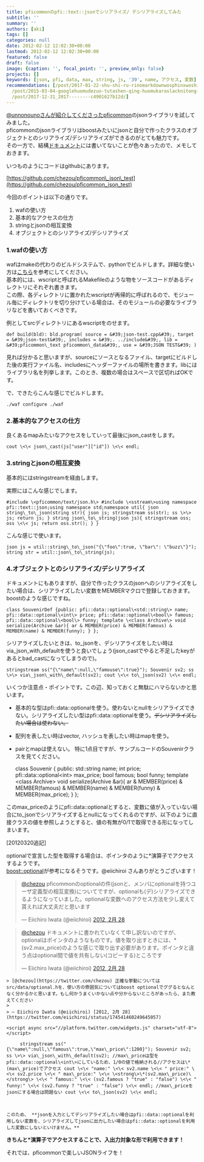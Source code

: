 ```yaml
---
title: pficommonのpfi::text::jsonでシリアライズ/ デシリアライズしてみた
subtitle: ''
summary: ''
authors: [aki]
tags: []
categories: null
date: 2012-02-12 12:02:30+00:00
lastmod: 2012-02-12 12:02:30+00:00
featured: false
draft: false
image: {caption: '', focal_point: '', preview_only: false}
projects: []
keywords: [json, pfi, data, max, string, js, '39', name, アクセス, 変数]
recommendations: [/post/2017-01-22-shu-shi-ru-rinomarkdownwosphinxwoshi-tutehtml-slash-pdfnisuru/,
  /post/2015-03-04-googlehuomudezuo-tutashen-qing-huomukaraslacknitong-zhi-wosurufang-fa/,
  /post/2017-12-31_2017--------c4901627b12d/]
---
```

[@unnonounoさんが紹介してくださったpficommon](http://unnonouno.blogspot.com/2011/10/pficommon.html)のjsonライブラリを試してみました。  
pficommonのjsonライブラリはboostみたいにjsonと自分で作ったクラスのオブジェクトとのシリアライズ/デシリアライズができるのがとても魅力です。  
その一方で、結構[ドキュメント](http://pfi.github.com/pficommon/text/json.html)には書いてないことが色々あったので、メモしておきます。

いつものようにコードはgithubにあります。

[https://github.com/chezou/pficommon\_json\_test](https://github.com/chezou/pficommon_json_test)

今回のポイントは以下の通りです。

1. wafの使い方
2. 基本的なアクセスの仕方
3. stringとjsonの相互変換
4. オブジェクトとのシリアライズ/デシリアライズ

### 1.wafの使い方
wafはmakeの代わりのビルドシステムで、pythonでビルドします。詳細な使い方は[こちら](http://d.hatena.ne.jp/tanakh/20100212#p1)を参考にしてください。  
基本的には、wscriptと呼ばれるMakefileのような物をソースコードがあるディレクトリにそれぞれ書きます。  
この際、各ディレクトリに置かれたwscriptが再帰的に呼ばれるので、モジュール毎にディレクトリを切り分けている場合は、そのモジュールの必要なライブラリなどを書いておくべきです。

例としてsrcディレクトリにあるwscriptをのせます。

    def build(bld): bld.program( source = &#39;json-test.cpp&#39;, target = &#39;json-test&#39;, includes = &#39;. ../include&#39;, lib = &#39;pficommon\_text pficommon\_data&#39;, use = &#39;JSON TEST&#39; )

見れば分かると思いますが、sourceにソースとなるファイル、targetにビルドした後の実行ファイル名、includesにヘッダーファイルの場所を書きます。libにはライブラリ名を列挙します。このとき、複数の場合はスペースで区切ればOKです。

で、できたらこんな感じでビルドします。

    ./waf configure ./waf

### 2.基本的なアクセスの仕方
良くあるmapみたいなアクセスをしていって最後にjson\_castをします。

    cout \<\< json\_cast(js["user"]["id"]) \<\< endl;

### 3.stringとjsonの相互変換
基本的にはstringstreamを経由します。

実際にはこんな感じでします。

    #include \<pficommon/text/json.h\> #include \<sstream\>using namespace pfi::text::json;using namespace std;namespace util{ json string\_to\_json(string str){ json js; stringstream ss(str); ss \>\> js; return js; } string json\_to\_string(json js){ stringstream oss; oss \<\< js; return oss.str(); } }

こんな感じで使います。

    json js = util::string\_to\_json("{\"foo\":true, \"bar\": \"buzz\"}"); string str = util::json\_to\_string(js);

### 4.オブジェクトとのシリアライズ/デシリアライズ
ドキュメントにもありますが、自分で作ったクラスのjsonへのシリアライズをしたい場合は、シリアライズしたい変数をMEMBERマクロで登録しておきます。  
boostのような感じですね。

    class SouvenirDef {public: pfi::data::optional\<std::string\> name; pfi::data::optional\<int\> price; pfi::data::optional\<bool\> famous; pfi::data::optional\<bool\> funny; template \<class Archive\> void serialize(Archive &ar){ ar & MEMBER(price) & MEMBER(famous) & MEMBER(name) & MEMBER(funny); } };

シリアライズしたいときは、to\_jsonを、デシリアライズをしたい時はvia\_json\_with\_defaultを使うと良いでしょう(json\_castでやると不足したkeyがあるとbad\_castになってしまうので)。

    stringstream ss("{\"name\":null,\"famouse\":true}"); Souvenir sv2; ss \>\> via\_json\_with\_default(sv2); cout \<\< to\_json(sv2) \<\< endl;

いくつか注意点・ポイントです。この辺、知っておくと無駄にハマらないかと思います。

- 基本的な型はpfi::data::optionalを使う。使わないとnullをシリアライズできない。シリアライズしたい型はpfi::data::optional<t>を使う。<del datetime="2014-11-22T22:03:25+09:00">デシリアライズしたい場合は使わない。</del></t>
- 配列を表したい時はvector, ハッシュを表したい時はmapを使う。
- pairとmap<int int>は使えない。</int>
特に1点目ですが、サンプルコードのSouvenirクラスを見てください。

    class Souvenir { public: std::string name; int price; pfi::data::optional\<int\> max\_price; bool famous; bool funny; template \<class Archive\> void serialize(Archive &ar){ ar & MEMBER(price) & MEMBER(famous) & MEMBER(name) & MEMBER(funny) & MEMBER(max\_price); } };

このmax\_priceのようにpfi::data::optionalとすると、変数に値が入っていない場合にto\_jsonでシリアライズするとnullになってくれるのですが、以下のように直接クラスの値を参照しようとすると、値の有無が0/1で取得できる形になってしまいます。

[20120320追記]

optionalで宣言した型を取得する場合は、ポインタのように\*演算子でアクセスするようです。  
[boost::optional](http://www.kmonos.net/alang/boost/classes/optional.html)が参考になるそうです。@eiichiroi さんありがとうございます！

> [@chezou](https://twitter.com/chezou) pficommonのoptionalの件(jsonと、メンバにoptionalを持つユーザ定義型の相互変換)についてですが、optionalも(デ)シリアライズできるようになっていました。optionalな変数へのアクセス方法を少し変えて貰えれば大丈夫だと思います
> 
> — Eiichiro Iwata (@eiichiroi) [2012, 2月 28](https://twitter.com/eiichiroi/status/174539653511266305)

<script async src="//platform.twitter.com/widgets.js" charset="utf-8"></script>

> [@chezou](https://twitter.com/chezou) ドキュメントに書かれていなくて申し訳ないのですが、optionalはポインタのようなものです。値を取り出すときには、\*(sv2.max\_price)のような感じで取り出す必要があります。ポインタと違う点はoptional間で値を共有しない(コピーする)ところです
> 
> — Eiichiro Iwata (@eiichiroi) [2012, 2月 28](https://twitter.com/eiichiroi/status/174540358154321920)

<script async src="//platform.twitter.com/widgets.js" charset="utf-8"></script>  

    
    
    > [@chezou](https://twitter.com/chezou) 正確な挙動についてはsrc/data/optional.hを、使い方の雰囲気についてはboost optionalでググるとなんとなく分かるかと思います。もし何かうまくいかない点や分からないところがあったら、また教えてください
    > 
    > — Eiichiro Iwata (@eiichiroi) [2012, 2月 28](https://twitter.com/eiichiroi/status/174541460249645057)
    
    <script async src="//platform.twitter.com/widgets.js" charset="utf-8"></script>
    
         stringstream ss("{\"name\":null,\"famous\":true,\"max\_price\":1200}"); Souvenir sv2; ss \>\> via\_json\_with\_default(sv2); //max\_priceは型をpfi::data::optional\<int\>にしているため、1/0の値で格納される//アクセスは\*(max\_price)でアクセス cout \<\< "name:" \<\< sv2.name \<\< " price:" \<\< sv2.price \<\< " max\_price:" \<\< \<strong\>\*(sv2.max\_price)\</strong\> \<\< " famous:" \<\< (sv2.famous ? "true" : "false") \<\< " funny:" \<\< (sv2.funny ? "true" : "false") \<\< endl; //max\_priceをjsonにする場合は問題ない cout \<\< to\_json(sv2) \<\< endl;
    
    
    
    このため、 **jsonを入力としてデシリアライズしたい場合はpfi::data::optionalを利用しない変数を、シリアライズしてjsonに出力したい場合はpfi::data::optionalを利用した変数にしないといけません。**
    

**きちんと\*演算子でアクセスすることで、入出力対象な形で利用できます！**

それでは、pficommonで楽しいJSONライフを！


